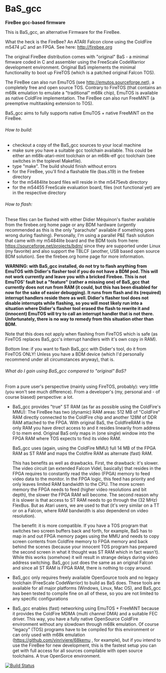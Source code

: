# BaS_gcc
**FireBee gcc-based firmware**

This is BaS_gcc, an alternative Firmware for the FireBee.

What the heck is the FireBee? An ATARI Falcon clone using the ColdFire m5474 µC and an FPGA.
See here: http://firebee.org

The original FireBee distribution comes with "original" BaS - a minimal fimware coded in C and
assembler using the FreeScale CodeWarrior development environment. Original BaS implements the minimal
functionality to boot up FireTOS (which is a patched original Falcon TOS).

The FireBee can also run EmuTOS (see http://emutos.sourceforge.net),
a completely free and open source TOS.
Contrary to FireTOS (that contains an m68k emulation to emulate a "traditional" m68k chip), EmuTOS is available as native ColdFire implementation. 
The FireBee can also run FreeMiNT (a preemptive multitasking extension to TOS).

BaS_gcc aims to fully supports native EmuTOS + native FreeMiNT on the FireBee.


###### How to build:

- checkout a copy of the BaS_gcc sources to your local machine
- make sure you have a suitable gcc toolchain available. This could be either an m68k-atari-mint toolchain or an m68k-elf gcc toolchain (see switches in the toplevel Makefile).
- type "make". The build should finish without errors
- for the FireBee, you'll find a flashable file (bas.s19) in the firebee directory
- for the m5484lite board files will reside in the m5475evb directory
- for the m54455 FreeScale evaluation board, files (not functional yet) are in the respective directory

###### How to flash:

These files can be flashed with either Didier Méquinon's flasher available from the firebee.org home page or any BDM hardware (urgently recommended as this is the only "parachute" available if something goes wrong during flashing). Personally, I'm using a parallel P&E flash solution that came with my m5484lite board and the BDM tools from here: https://sourceforge.net/projects/bdm/ since they are supported under Linux (my favorite) and also support the TBLCF (another, USB based open source BDM solution). See the firebee.org home page for more information.

**WARNING: with BaS_gcc installed, do not try to flash anything from EmuTOS with Didier's flasher tool if you do not have a BDM pod. This will not work currently and leave you with a bricked Firebee. This is not EmuTOS' fault but a "feature" (rather a missing one) of BaS_gcc that currently does not run from RAM (it could, but this has been disabled for now for the sake of easier debugging). It runs from flash and its (required) interrupt handlers reside there as well. Didier's flasher tool does not disable interrupts while flashing, so you will most likely run into a situation where Didier's flasher tool erased the flash to rewrite it and (innocent) EmuTOS will try to call an interrupt handler that is not there. Unfortunately, there is no way to remedy from this situation other than BDM.**

Note that this does not apply when flashing from FireTOS which is safe (as FireTOS replaces BaS_gcc's interrupt handlers with it's own copy in RAM).

Bottom line: if you want to flash BaS_gcc with Didier's tool, do it from FireTOS ONLY! 
Unless you have a BDM device (which I'd personally recommend under all circumstances anyway), that is.

###### What do I gain using BaS_gcc compared to "original" BaS?

From a pure user's perspective (mainly using FireTOS, probably): very little (you won't see much difference). From a developer's (my, personal and - of course biased) perspective: a lot.

- BaS_gcc provides "true" ST RAM (as far as possible using the ColdFire's MMU):
  The FireBee has two (dynamic) RAM areas: 512 MB of "ColdFire" RAM directly connected to the ColdFire chip and another 128M of DDR RAM attached to the FPGA. With original BaS, the ColdfireRAM is the only RAM you have direct access to and it resides linearily from address 0 to mem end. Original BaS only maps in (one single) window into the FPGA RAM where TOS expects to find its video RAM.

  BaS_gcc uses (again, using the ColdFire MMU) full 14 MB of the FPGA RAM as ST RAM and maps the Coldfire RAM as alternate (fast) RAM.
  
  This has benefits as well as drawbacks. First, the drawback: it's slower. The video circuit (an extended Falcon Videl, basically) that resides in the FPGA requires to constantly read the video (FPGA) memory to feed video data to the monitor. In the FPGA logic, this feed has priority and only leaves limited RAM bandwidth to the CPU. The more screen memory the FPGA needs to feed (higher video resolutions and bit depth), the slower the FPGA RAM will become.
  The second reason why it is slower is that access to ST RAM needs to go through the (32 MHz) FlexBus. But as Atari users, we are used to that (it's very similar on a TT or on a Falcon, where RAM bandwidth is also dependend on video resolution).
  
  The benefit: it is more compatible. If you have a TOS program that switches two screen buffers back and forth, for example, BaS has to map in and out FPGA memory pages using the MMU and needs to copy screen contents from Coldfire memory to FPGA memory and back behind the scenes (because your innocent TOS program has prepared the second screen in what it thought was ST RAM which in fact wasn't). While this works (somehow) it will result in strange delays during video address switching. BaS_gcc just does the same as an original Falcon and since all ST RAM is FPGA RAM, there is nothing to copy around.

- BaS_gcc only requires freely available OpenSource tools and no legacy toolchain (FreeScale CodeWarrior) to build as BaS does.
  These tools are available for all major platforms (Windows, Linux, Mac OS), and BaS_gcc has been tested to compile fine on all of these, so you are not limited to any specific configurations

- BaS_gcc enables (fast) networking using EmuTOS + FreeMiNT because it provides the ColdFire MDMA (multi channel DMA) and a suitable FEC driver. This way, you have a fully native OpenSource ColdFire environment without any slowdown through m68k emulation. Of course "legacy" (TOS) programs have to be compiled for this environment or can only used with m68k emulation (https://github.com/vinriviere/68kemu , for example), but if you intend to use the FireBee for new development, this is the fastest setup you can get with full access for all sources compilable with open source toolchains. A true OpenSorce environment.

[![Build Status](https://travis-ci.org/firebee-org/BaS_gcc.svg?branch=master)](https://travis-ci.org/firebee-org/BaS_gcc)
